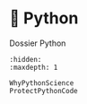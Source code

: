 # 🐍 Python

Dossier Python

```{toctree}
:hidden:
:maxdepth: 1

WhyPythonScience
ProtectPythonCode
```